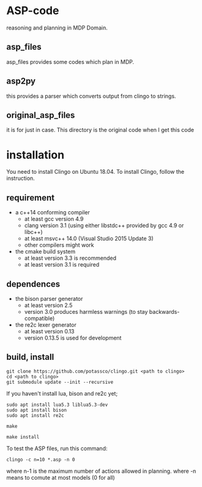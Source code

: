 # ASP-code
reasoning and planning in MDP Domain.

## asp_files
asp_files provides some codes which plan in MDP.

## asp2py
this provides a parser which converts output from clingo to strings.

## original_asp_files
it is for just in case. This directory is the original code when I get this code

# installation
You need to install Clingo on Ubuntu 18.04. 
To install Clingo, follow the instruction.

## requirement 
- a c++14 conforming compiler
	- at least gcc version 4.9
	- clang version 3.1 (using either libstdc++ provided by gcc 4.9 or libc++)
	- at least msvc++ 14.0 (Visual Studio 2015 Update 3)
	- other compilers might work
- the cmake build system
	- at least version 3.3 is recommended
	- at least version 3.1 is required
## dependences
- the bison parser generator
	- at least version 2.5
	- version 3.0 produces harmless warnings (to stay backwards-compatible)
- the re2c lexer generator
	- at least version 0.13
	- version 0.13.5 is used for development

## build, install
	
	git clone https://github.com/potassco/clingo.git <path to clingo>
	cd <path to clingo>
	git submodule update --init --recursive
	
If you haven't install lua, bison and re2c yet;

	sudo apt install lua5.3 liblua5.3-dev 
	sudo apt install bison
	sudo apt install re2c

	make
	
	make install

To test the ASP files, run this command: 

	clingo -c n=10 *.asp -n 0

where n-1 is the maximum number of actions allowed in planning. 
where -n means to comute at most <n> models (0 for all)
